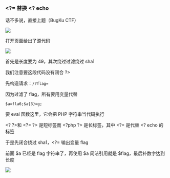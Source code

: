 ### <?= 替换 <? echo

话不多说，直接上题（BugKu CTF）

![](https://pic1.imgdb.cn/item/67b0a2b3d0e0a243d4ffb02f.jpg)

打开页面给出了源代码

![](https://pic1.imgdb.cn/item/67b0a2c3d0e0a243d4ffb031.jpg)

首先是长度要为 49，其次绕过过滤绕过 sha1

我们注意要这段代码没有闭合 ?>

先构造请求：`/?flag=`

因为过滤了 flag，所有要用变量代替

```
$a=fla6;$a{3}=g;
```

要 eval 函数这里，它会把 PHP 字符串当代码执行

&#60;? ?>和 &#60;?= ?> 是短标签而 &#60;?php ?> 是长标签，其中 &#60;?= 是代替 &#60;? echo 的标签

于是先闭合绕过 sha1，&#60;?= 输出变量 flag

前面 $a 已经是 flag 字符串了，再使用 $a 简洁引用就是 $flag，最后补数字达到长度

![](https://pic1.imgdb.cn/item/67b0a2ced0e0a243d4ffb035.jpg)